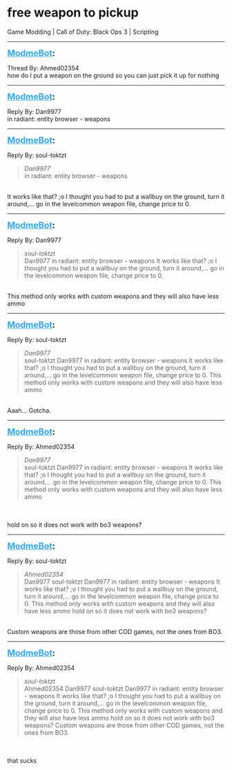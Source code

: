 # free weapon to pickup
Game Modding | Call of Duty: Black Ops 3 | Scripting

---
<strong style="font-size: 1.4em;"><span style="text-decoration: underline;text-decoration-color: #34a7f9;"><span style="color:#34a7f9;">ModmeBot</span></span>:</strong>

<p>Thread By: Ahmed02354<br />how do I put a weapon on the ground so you can just pick it up for nothing</p>

---
<strong style="font-size: 1.4em;"><span style="text-decoration: underline;text-decoration-color: #34a7f9;"><span style="color:#34a7f9;">ModmeBot</span></span>:</strong>

<p>Reply By: Dan9977<br />in radiant: entity browser - weapons</p>

---
<strong style="font-size: 1.4em;"><span style="text-decoration: underline;text-decoration-color: #34a7f9;"><span style="color:#34a7f9;">ModmeBot</span></span>:</strong>

<p>Reply By: soul-toktzt<br /><blockquote><em>Dan9977</em><br />in radiant: entity browser - weapons</blockquote><br /> It works like that? ;o I thought you had to put a wallbuy on the ground, turn it around,... go in the levelcommon weapon file, change price to 0.</p>

---
<strong style="font-size: 1.4em;"><span style="text-decoration: underline;text-decoration-color: #34a7f9;"><span style="color:#34a7f9;">ModmeBot</span></span>:</strong>

<p>Reply By: Dan9977<br /><blockquote><em>soul-toktzt</em><br />Dan9977 in radiant: entity browser - weapons  It works like that? ;o I thought you had to put a wallbuy on the ground, turn it around,... go in the levelcommon weapon file, change price to 0.</blockquote><br />This method only works with custom weapons and they will also have less ammo</p>

---
<strong style="font-size: 1.4em;"><span style="text-decoration: underline;text-decoration-color: #34a7f9;"><span style="color:#34a7f9;">ModmeBot</span></span>:</strong>

<p>Reply By: soul-toktzt<br /><blockquote><em>Dan9977</em><br />soul-toktzt Dan9977 in radiant: entity browser - weapons  It works like that? ;o I thought you had to put a wallbuy on the ground, turn it around,... go in the levelcommon weapon file, change price to 0. This method only works with custom weapons and they will also have less ammo</blockquote><br /> Aaah... Gotcha.</p>

---
<strong style="font-size: 1.4em;"><span style="text-decoration: underline;text-decoration-color: #34a7f9;"><span style="color:#34a7f9;">ModmeBot</span></span>:</strong>

<p>Reply By: Ahmed02354<br /><blockquote><em>Dan9977</em><br />soul-toktzt Dan9977 in radiant: entity browser - weapons  It works like that? ;o I thought you had to put a wallbuy on the ground, turn it around,... go in the levelcommon weapon file, change price to 0. This method only works with custom weapons and they will also have less ammo</blockquote><br /> <br />hold on so it does not work with bo3 weapons?</p>

---
<strong style="font-size: 1.4em;"><span style="text-decoration: underline;text-decoration-color: #34a7f9;"><span style="color:#34a7f9;">ModmeBot</span></span>:</strong>

<p>Reply By: soul-toktzt<br /><blockquote><em>Ahmed02354</em><br />Dan9977 soul-toktzt Dan9977 in radiant: entity browser - weapons  It works like that? ;o I thought you had to put a wallbuy on the ground, turn it around,... go in the levelcommon weapon file, change price to 0. This method only works with custom weapons and they will also have less ammo   hold on so it does not work with bo3 weapons?</blockquote><br /> Custom weapons are those from other COD games, not the ones from BO3.</p>

---
<strong style="font-size: 1.4em;"><span style="text-decoration: underline;text-decoration-color: #34a7f9;"><span style="color:#34a7f9;">ModmeBot</span></span>:</strong>

<p>Reply By: Ahmed02354<br /><blockquote><em>soul-toktzt</em><br />Ahmed02354 Dan9977 soul-toktzt Dan9977 in radiant: entity browser - weapons  It works like that? ;o I thought you had to put a wallbuy on the ground, turn it around,... go in the levelcommon weapon file, change price to 0. This method only works with custom weapons and they will also have less ammo   hold on so it does not work with bo3 weapons?  Custom weapons are those from other COD games, not the ones from BO3.</blockquote><br /> <br /> that sucks</p>
